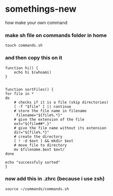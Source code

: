 # somethings-new
how make your own command


### make sh file on commands folder in home
```
touch commands.sh
```
### and then copy this on it
```
function hi() {
    echo hi $(whoami)
}


function sortFiles() {
for file in *
do
    # checks if it is a file (skip directories)
    [ -f "$file" ] || continue
    # store the file name in filename
     filename="${file%.*}"
    # give the extension of the file
    ext="${file##*.}"
    # give the file name without its extension
    dir="${file%.*}"
    # create the directory
    [ ! -d $ext ] && mkdir $ext
    # move file to directory
    mv $filename.$ext $ext/
done

echo "successfuly sorted"
}
```
### now add this in .zhrc (because i use zsh)
```
source ~/commands/commands.sh
```
